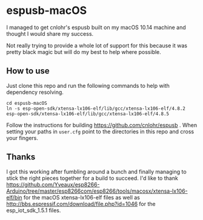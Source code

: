 # espusb-macOS
I managed to get cnlohr's espusb built on my macOS 10.14 machine and thought I would share my success.

Not really trying to provide a whole lot of support for this because it was pretty black magic but will do my best to help where possible.

## How to use

Just clone this repo and run the following commands to help with dependency resolving.

```
cd espusb-macOS
ln -s esp-open-sdk/xtensa-lx106-elf/lib/gcc/xtensa-lx106-elf/4.8.2 esp-open-sdk/xtensa-lx106-elf/lib/gcc/xtensa-lx106-elf/4.8.5 
```

Follow the instructions for building https://github.com/cnlohr/espusb . When setting your paths in `user.cfg` point to the directories in this repo and cross your fingers.


## Thanks

I got this working after fumbling around a bunch and finally managing to stick the right pieces together for a build to succeed. I'd like to thank https://github.com/Yveaux/esp8266-Arduino/tree/master/esp8266com/esp8266/tools/macosx/xtensa-lx106-elf/bin for the macOS xtensa-lx106-elf files as well as http://bbs.espressif.com/download/file.php?id=1046 for the esp_iot_sdk_1.5.1 files.
